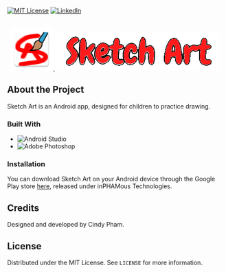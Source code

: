 <!-- PROJECT SHIELDS -->
[![MIT License][license-shield]][license-url]
[![LinkedIn][linkedin-shield]][linkedin-url]

<!-- PROJECT LOGO -->
<br />
<div align="center">
  <a href="https://play.google.com/store/apps/details?id=com.inphamous.sketchart">
    <img src="https://github.com/phamcindy619/SketchArt/blob/master/app/src/main/sketchart_launcher-web.png" width="100" height="100">
  </a>
  <a href="https://play.google.com/store/apps/details?id=com.inphamous.sketchart">
    <img src="https://github.com/phamcindy619/SketchArt/blob/master/app/src/main/res/drawable/gamelogo.png">
  </a>
</div>

<!-- ABOUT THE PROJECT -->
## About the Project
Sketch Art is an Android app, designed for children to practice drawing.

### Built With
* ![Android Studio](https://img.shields.io/badge/Android%20Studio-3DDC84.svg?style=for-the-badge&logo=android-studio&logoColor=white)
* ![Adobe Photoshop](https://img.shields.io/badge/adobe%20photoshop-%2331A8FF.svg?style=for-the-badge&logo=adobe%20photoshop&logoColor=white)

### Installation
You can download Sketch Art on your Android device through the Google Play store [here][playstore-url], released under inPHAMous Technologies.

## Credits
Designed and developed by Cindy Pham.

<!-- LICENSE -->
## License

Distributed under the MIT License. See `LICENSE` for more information.

<!-- MARKDOWN LINKS & IMAGES -->
[license-shield]: https://img.shields.io/github/license/othneildrew/Best-README-Template.svg?style=for-the-badge
[license-url]: https://github.com/phamcindy619/SketchArt/blob/master/LICENSE
[linkedin-shield]: https://img.shields.io/badge/-LinkedIn-black.svg?style=for-the-badge&logo=linkedin&colorB=555
[linkedin-url]: https://www.linkedin.com/in/phamcindy619
[playstore-url]: https://play.google.com/store/apps/details?id=com.inphamous.sketchart
